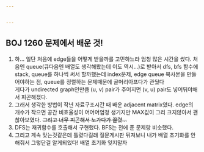 ```yaml
---


---
```


<h2 id="boj-1260-문제에서-배운-것">BOJ 1260 문제에서 배운 것!</h2>
<ol>
<li>하… 일단 처음에 edge들을 어떻게 받을까를 고민하느라 엄청 많은 시간을 썼다. 처음엔 queue(큐다음엔 배열도 생각해봤는데 이도 역시…)로 받아서 dfs, bfs 함수에 stack, queue를 하나씩 써서 할까했는데 index문제, edge queue 복사본을 만들어야하는 점, queue를 정렬하는 문제때문에 골머리아프다가 관뒀다<br>
게다가 undirected graph인만큼 (u, v) pair가 주어지면 (v, u) pair도 넣어둬야해서 피곤해졌다.</li>
<li>그래서 생각한 방법이 작년 자료구조시간 때 배운 adjacent matrix였다. edge의 개수가 작으면 공간 비효율성이 어어어엄청 생기지만 MAX값이 그리 크지않아서 괜찮아보였다. <del>그리고 너무 피곤해서 노가다가 끌렸…</del></li>
<li>DFS는 재귀함수를 호출해서 구현했다. BFS는 전에 푼 문제랑 비슷했다.</li>
<li>그리고 계속 맞는것같은데 틀렸다길래 질문게시판 뒤져보니 내가 배열 초기화를 안해줘서 그렇단걸 알게되었다! 배열 초기화 잊지말자</li>
</ol>


